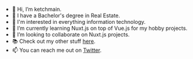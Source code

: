 - 👋 Hi, I’m ketchmain.
- 📜 I have a Bachelor's degree in Real Estate.
- 👀 I'm interested in everything information technology.
- 🌱 I’m currently learning Nuxt.js on top of Vue.js for my hobby projects.
- 💞️ I’m looking to collaborate on Nuxt.js projects.
- 📚 Check out my other stuff [here](https://linktr.ee/ketchmain). 
- 📫 You can reach me out on [Twitter](https://twitter.com/ketchmain).

<!---
ketchmain/ketchmain is a ✨ special ✨ repository because its `README.md` (this file) appears on your GitHub profile.
You can click the Preview link to take a look at your changes.
--->
